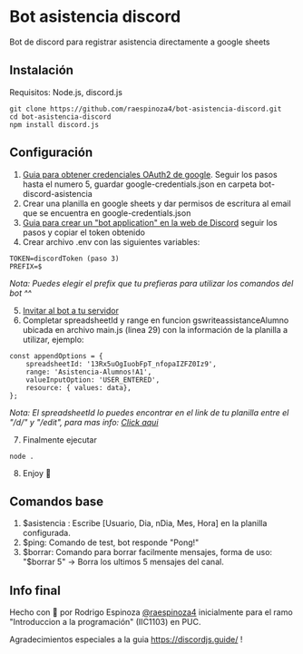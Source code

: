 # Bot asistencia discord

Bot de discord para registrar asistencia directamente a google sheets

## Instalación

Requisitos: Node.js, discord.js

```
git clone https://github.com/raespinoza4/bot-asistencia-discord.git
cd bot-asistencia-discord
npm install discord.js
```

## Configuración

1. [Guia para obtener credenciales OAuth2 de google](https://gspread.readthedocs.io/en/latest/oauth2.html#using-signed-credentials). Seguir los pasos hasta el numero 5, guardar google-credentials.json en carpeta bot-discord-asistencia
2. Crear una planilla en google sheets y dar permisos de escritura al email que se encuentra en google-credentials.json
3. [Guia para crear un "bot application" en la web de Discord](https://discordjs.guide/preparations/setting-up-a-bot-application.html#creating-your-bot) seguir los pasos y copiar el token obtenido
4. Crear archivo .env con las siguientes variables:
```
TOKEN=discordToken (paso 3)
PREFIX=$
```
*Nota: Puedes elegir el prefix que tu prefieras para utilizar los comandos del bot ^^*

5. [Invitar al bot a tu servidor](https://discordjs.guide/preparations/adding-your-bot-to-servers.html#bot-invite-links)
6. Completar spreadsheetId y range en funcion gswriteassistanceAlumno ubicada en archivo main.js (linea 29) con la información de la planilla a utilizar, ejemplo:
```
const appendOptions = {
    spreadsheetId: '13Rx5uOgIuobFpT_nfopaIZFZ0Iz9',
    range: 'Asistencia-Alumnos!A1',
    valueInputOption: 'USER_ENTERED',
    resource: { values: data},
};
```
*Nota: El spreadsheetId lo puedes encontrar en el link de tu planilla entre el "/d/" y "/edit", para mas info: [Click aqui](https://developers.google.com/sheets/api/guides/concepts)*

7. Finalmente ejecutar
```
node .
```
8. Enjoy 🎉

## Comandos base

1. $asistencia : Escribe [Usuario, Dia, nDia, Mes, Hora] en la planilla configurada.
2. $ping: Comando de test, bot responde "Pong!"
3. $borrar: Comando para borrar facilmente mensajes, forma de uso: "$borrar 5" -> Borra los ultimos 5 mensajes del canal.

## Info final

Hecho con 💙 por Rodrigo Espinoza [@raespinoza4](https://github.com/raespinoza4) inicialmente para el ramo "Introduccion a la programación" (IIC1103) en PUC.

Agradecimientos especiales a la guia https://discordjs.guide/ !
